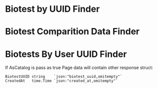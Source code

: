# Biotest by UUID Finder


# Biotest Comparition Data Finder

# Biotests By User UUID Finder

If AsCatalog is pass as true Page data will contain other response struct:

```golang
BiotestUUID string    `json:"biotest_uuid,omitempty"`
CreatedAt   time.Time `json:"created_at,omitempty"`
```
